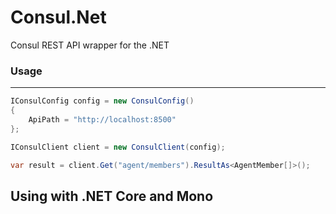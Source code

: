# Consul.Net
Consul REST API wrapper for the .NET


### Usage

------------------------------

```csharp
IConsulConfig config = new ConsulConfig()
{
    ApiPath = "http://localhost:8500"
};

IConsulClient client = new ConsulClient(config);

var result = client.Get("agent/members").ResultAs<AgentMember[]>();
````


## Using with .NET Core and Mono
